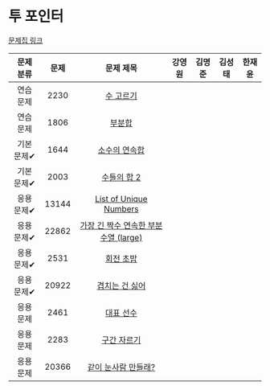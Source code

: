 # 투 포인터

[문제집 링크](https://www.acmicpc.net/workbook/view/8709)

| 문제 분류 | 문제 | 문제 제목 | 강영원 | 김명준 | 김성태 | 한재윤 |
| :-: | :-: | :-: | :-: | --- | --- | --- |
| 연습 문제 | 2230 | [수 고르기](https://www.acmicpc.net/problem/2230) |   |   |   |   |
| 연습 문제 | 1806 | [부분합](https://www.acmicpc.net/problem/1806) |   |   |   |   |
| 기본 문제✔ | 1644 | [소수의 연속합](https://www.acmicpc.net/problem/1644) |   |   |   |   |
| 기본 문제✔ | 2003 | [수들의 합 2](https://www.acmicpc.net/problem/2003) |   |   |   |   |
| 응용 문제✔ | 13144 | [List of Unique Numbers](https://www.acmicpc.net/problem/13144) |   |   |   |   |
| 응용 문제✔ | 22862 | [가장 긴 짝수 연속한 부분 수열 (large)](https://www.acmicpc.net/problem/22862) |   |   |   |   |
| 응용 문제✔ | 2531 | [회전 초밥](https://www.acmicpc.net/problem/2531) |   |   |   |   |
| 응용 문제✔ | 20922 | [겹치는 건 싫어](https://www.acmicpc.net/problem/20922) |   |   |   |   |
| 응용 문제 | 2461 | [대표 선수](https://www.acmicpc.net/problem/2461) |   |   |   |   |
| 응용 문제 | 2283 | [구간 자르기](https://www.acmicpc.net/problem/2283) |   |   |   |   |
| 응용 문제 | 20366 | [같이 눈사람 만들래?](https://www.acmicpc.net/problem/20366) |   |   |   |   |
